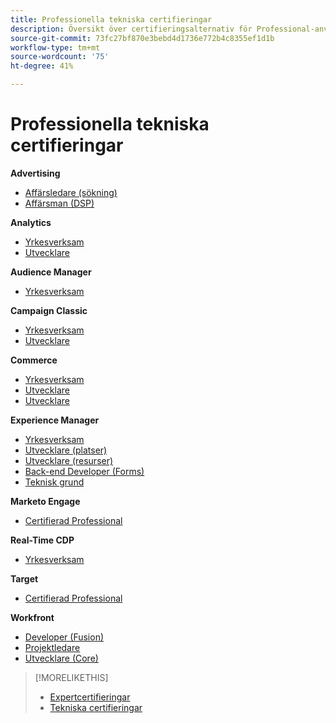 ```yaml
---
title: Professionella tekniska certifieringar
description: Översikt över certifieringsalternativ för Professional-användare
source-git-commit: 73fc27bf870e3bebd4d1736e772b4c8355ef1d1b
workflow-type: tm+mt
source-wordcount: '75'
ht-degree: 41%

---
```


# Professionella tekniska certifieringar

**Advertising**

* [Affärsledare (sökning)](/help/certifications/aac/aac-search-p-business.md) <!--AD0-E501-->
* [Affärsman (DSP)](/help/certifications/aac/aac-dsp-p-business.md) <!--AD0-E502-->

**Analytics** 

* [Yrkesverksam](/help/certifications/aa/aa-p-business.md) <!--AD0-E212-->
* [Utvecklare](/help/certifications/aa/aa-p-developer.md) <!--AD0-E213-->


**Audience Manager**

* [Yrkesverksam](/help/certifications/aam/aam-p-business.md) <!--AD0-E458-->

**Campaign Classic**

* [Yrkesverksam](/help/certifications/acc/acc-p-business.md) <!--AD0-E329-->
* [Utvecklare](/help/certifications/acc/acc-p-developer.md) <!--AD0-E331-->

**Commerce**

* [Yrkesverksam](/help/certifications/ac/ac-p-business.md) <!--AD0-E712-->
* [Utvecklare](/help/certifications/ac/ac-p-developer.md) <!--AD0-E717-->
* [Utvecklare](/help/certifications/ac/ac-p-fedeveloper.md) <!--AD0-E719-->

**Experience Manager**

* [Yrkesverksam](/help/certifications/aem/aem-p-business.md) <!--AD0-E126-->
* [Utvecklare (platser)](/help/certifications/aem/aem-sites-p-developer.md) <!--AD0-E123-->
* [Utvecklare (resurser)](/help/certifications/aem/aem-assets-p-developer.md) <!--AD0-E129-->
* [Back-end Developer (Forms)](/help/certifications/aem/aem-forms-p-bedeveloper.md) <!--AD0-E127-->
* [Teknisk grund](/help/certifications/aem/aem-p-foundations.md) <!--AD0-E132-->

**Marketo Engage**

* [Certifierad Professional](/help/certifications/ame/ame-p.md) <!--AD0-E555-->

**Real-Time CDP**

* [Yrkesverksam](/help/certifications/rtcdp/rtcdp-p-business.md) <!--AD0-E602-->

**Target**

* [Certifierad Professional](/help/certifications/at/at-p-business.md) <!--AD0-E408-->

**Workfront**

* [Developer (Fusion)](/help/certifications/aw/aw-fusion-p-developer.md) <!--AD0-E902-->
* [Projektledare](/help/certifications/aw/aw-p-project-manager.md) <!--AD0-E903-->
* [Utvecklare (Core)](/help/certifications/aw/aw-core-p-developer.md) <!--AD0-E905-->

>[!MORELIKETHIS]
>
>* [Expertcertifieringar](expert.md)
>* [Tekniska certifieringar](master.md)
